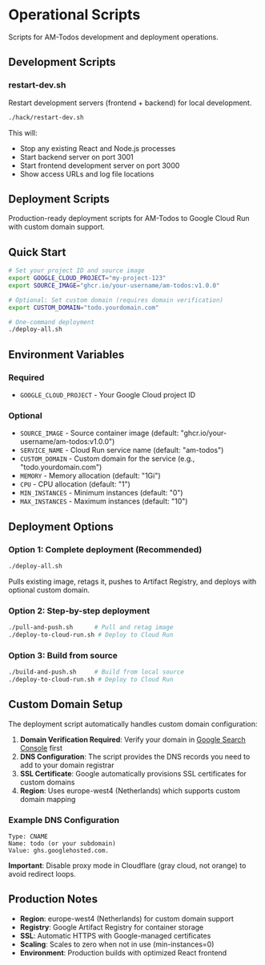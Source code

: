 # Operational Scripts

Scripts for AM-Todos development and deployment operations.

## Development Scripts

### restart-dev.sh
Restart development servers (frontend + backend) for local development.

```bash
./hack/restart-dev.sh
```

This will:
- Stop any existing React and Node.js processes
- Start backend server on port 3001
- Start frontend development server on port 3000
- Show access URLs and log file locations

## Deployment Scripts

Production-ready deployment scripts for AM-Todos to Google Cloud Run with custom domain support.

## Quick Start

```bash
# Set your project ID and source image
export GOOGLE_CLOUD_PROJECT="my-project-123"
export SOURCE_IMAGE="ghcr.io/your-username/am-todos:v1.0.0"

# Optional: Set custom domain (requires domain verification)
export CUSTOM_DOMAIN="todo.yourdomain.com"

# One-command deployment
./deploy-all.sh
```

## Environment Variables

### Required
- `GOOGLE_CLOUD_PROJECT` - Your Google Cloud project ID

### Optional
- `SOURCE_IMAGE` - Source container image (default: "ghcr.io/your-username/am-todos:v1.0.0")
- `SERVICE_NAME` - Cloud Run service name (default: "am-todos")
- `CUSTOM_DOMAIN` - Custom domain for the service (e.g., "todo.yourdomain.com")
- `MEMORY` - Memory allocation (default: "1Gi")
- `CPU` - CPU allocation (default: "1")
- `MIN_INSTANCES` - Minimum instances (default: "0")
- `MAX_INSTANCES` - Maximum instances (default: "10")

## Deployment Options

### Option 1: Complete deployment (Recommended)
```bash
./deploy-all.sh
```
Pulls existing image, retags it, pushes to Artifact Registry, and deploys with optional custom domain.

### Option 2: Step-by-step deployment
```bash
./pull-and-push.sh      # Pull and retag image
./deploy-to-cloud-run.sh # Deploy to Cloud Run
```

### Option 3: Build from source
```bash
./build-and-push.sh     # Build from local source
./deploy-to-cloud-run.sh # Deploy to Cloud Run
```

## Custom Domain Setup

The deployment script automatically handles custom domain configuration:

1. **Domain Verification Required**: Verify your domain in [Google Search Console](https://search.google.com/search-console) first
2. **DNS Configuration**: The script provides the DNS records you need to add to your domain registrar
3. **SSL Certificate**: Google automatically provisions SSL certificates for custom domains
4. **Region**: Uses europe-west4 (Netherlands) which supports custom domain mapping

### Example DNS Configuration
```
Type: CNAME
Name: todo (or your subdomain)
Value: ghs.googlehosted.com.
```

**Important**: Disable proxy mode in Cloudflare (gray cloud, not orange) to avoid redirect loops.

## Production Notes

- **Region**: europe-west4 (Netherlands) for custom domain support
- **Registry**: Google Artifact Registry for container storage  
- **SSL**: Automatic HTTPS with Google-managed certificates
- **Scaling**: Scales to zero when not in use (min-instances=0)
- **Environment**: Production builds with optimized React frontend